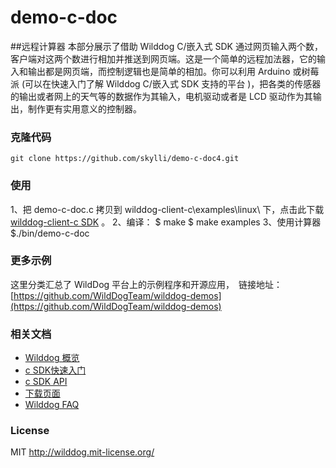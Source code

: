 # demo-c-doc 
##远程计算器
本部分展示了借助 Wilddog C/嵌入式 SDK 通过网页输入两个数，客户端对这两个数进行相加并推送到网页端。这是一个简单的远程加法器，它的输入和输出都是网页端，而控制逻辑也是简单的相加。你可以利用 Arduino 或树莓派 (可以在快速入门了解 Wilddog C/嵌入式 SDK 支持的平台 )，把各类的传感器的输出或者网上的天气等的数据作为其输入，电机驱动或者是 LCD 驱动作为其输出，制作更有实用意义的控制器。

### 克隆代码

    git clone https://github.com/skylli/demo-c-doc4.git

### 使用
1、把 demo-c-doc.c 拷贝到 wilddog-client-c\examples\linux\ 下，点击此下载[wilddog-client-c SDK](https://github.com/WildDogTeam/wilddog-client-c.git) 。
2、编译：
	$ make
    $ make examples
3、使用计算器
    $./bin/demo-c-doc

### 更多示例

这里分类汇总了 WildDog 平台上的示例程序和开源应用，　链接地址：[https://github.com/WildDogTeam/wilddog-demos](https://github.com/WildDogTeam/wilddog-demos)

### 相关文档

* [Wilddog 概览](https://z.wilddog.com/overview/introduction)
* [c SDK快速入门](https://z.wilddog.com/c/quickstart)
* [c SDK API](https://z.wilddog.com/c/api)
* [下载页面](https://www.wilddog.com/download/)
* [Wilddog FAQ](https://z.wilddog.com/questions)

### License
MIT
http://wilddog.mit-license.org/
